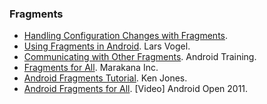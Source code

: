 ### Fragments

  * [Handling Configuration Changes with Fragments](http://www.androiddesignpatterns.com/2013/04/retaining-objects-across-config-changes.html).
  * [Using Fragments in Android](http://www.vogella.com/articles/AndroidFragments/article.html). Lars Vogel.
  * [Communicating with Other Fragments](http://developer.android.com/training/basics/fragments/communicating.html). Android Training.
  * [Fragments for All](http://cdn.oreillystatic.com/en/assets/1/event/68/Fragments%20for%20All%20Presentation.pdf). Marakana Inc.
  * [Android Fragments Tutorial](https://thenewcircle.com/s/post/1250/android_fragments_tutorial). Ken Jones.
  * [Android Fragments for  All](https://thenewcircle.com/s/post/1099/android_fragments_for_all). [Video] Android Open 2011.
